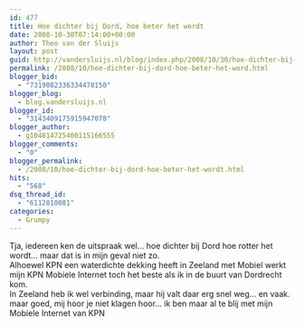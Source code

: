 ```yaml
---
id: 477
title: Hoe dichter bij Dord, hoe beter het wordt
date: 2008-10-30T07:14:00+00:00
author: Theo van der Sluijs
layout: post
guid: http://vandersluijs.nl/blog/index.php/2008/10/30/hoe-dichter-bij-dord-hoe-beter-het-word/
permalink: /2008/10/hoe-dichter-bij-dord-hoe-beter-het-word.html
blogger_bid:
  - "7319082336334478150"
blogger_blog:
  - blog.vandersluijs.nl
blogger_id:
  - "3143409175915947078"
blogger_author:
  - g104814725400115166555
blogger_comments:
  - "0"
blogger_permalink:
  - /2008/10/hoe-dichter-bij-dord-hoe-beter-het-wordt.html
hits:
  - "568"
dsq_thread_id:
  - "6112810081"
categories:
  - Grumpy
---
```

Tja, iedereen ken de uitspraak wel&#8230; hoe dichter bij Dord hoe rotter het wordt&#8230; maar dat is in mijn geval niet zo.  
Alhoewel KPN een waterdichte dekking heeft in Zeeland met Mobiel werkt mijn KPN Mobiele Internet toch het beste als ik in de buurt van Dordrecht kom.  
In Zeeland heb ik wel verbinding, maar hij valt daar erg snel weg&#8230; en vaak. maar goed, mij hoor je niet klagen hoor&#8230; ik ben maar al te blij met mijn Mobiele Internet van KPN  
<a name="more"></a>